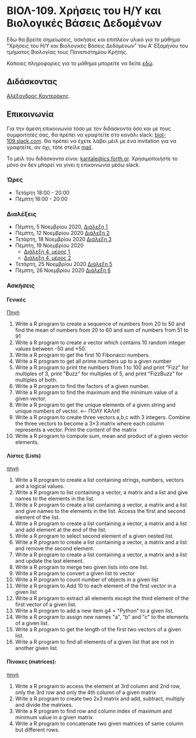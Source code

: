   
# ΒΙΟΛ-109. Χρήσεις του Η/Υ και Βιολογικές Βάσεις Δεδομένων 
Εδώ θα βρείτε σημείωσεις, ασκήσεις και επιπλέον υλικό για το μάθημα "Χρήσεις του Η/Υ και Βιολογικές Βάσεις Δεδομένων" του Α' Εξαμήνου του τμήματος Βιολογίας τους Πανεπιστημίου Κρήτης. 

Κάποιες πληροφορίες για το μάθημα μπορείτε να δείτε [εδώ](https://www.biology.uoc.gr/el/department-courses/21). 

## Διδάσκοντας
[Αλέξανδρος Καντεράκης](https://www.ics.forth.gr/cbml/person/Kanterakis/Alexandros%C2%A0).

## Επικοινωνία
Για την άμεση επικοινωνία τόσο με τον διδάσκοντα όσο και με τους συμφοιτητές σας, θα πρέπει να γραφτείτε στο κανάλι slack: [biol-109.slack.com](https://biol-109.slack.com). Θα πρέπει να έχετε λάβει μέιλ με ένα invitation για να γραφτείτε, αν όχι, τότε στείλε [mail](mailto:kantale@ics.forth.gr).

Το μέιλ του διδάσκοντα είναι: [kantale@ics.forth.gr](mailto:kantale@ics.forth.gr). Χρησιμοποιήστε το μόνο αν δεν μπορεί να γίνει η επικοινωνία μέσω slack.

### Ώρες
* Τετάρτη 18:00 - 20:00
* Πέμπτη 18:00 - 20:00 


### Διαλέξεις
* Πέμπτη, 5 Νοεμβρίου 2020, [Διάλεξη 1](https://www.dropbox.com/s/g377o8q4ni3k654/BIOL-109_lesson_1.pptx?dl=0)
* Πέμπτη, 12 Νοεμβρίου 2020 [Διάλεξη 2](https://www.dropbox.com/s/iy8y5fkguldej80/BIOL-109_lesson_2.pptx?dl=0)
* Τετάρτη, 18 Νοεμβρίου 2020 [Διάλεξη 3](https://www.dropbox.com/s/b11pkxqix2h5ids/BIOL-109_lesson_3.pptx?dl=0)
* Πέμπτη, 19 Νοεμβρίου 2020
   * [Διάλεξη 4, μέρος 1](https://www.dropbox.com/s/d2dkocmjecdieja/BIOL-109_lesson_4a.pptx?dl=0)
   * [Διάλεξη 4, μέρος 2](https://www.dropbox.com/s/y07z790km2xmn5f/BIOL-109_lesson_4b.pptx?dl=0)
* Τετάρτη, 25 Νοεμβρίου 2020 [Διάλεξη 5](https://www.dropbox.com/s/81xxscd7iduzpzc/BIOL-109_lesson_5.pptx?dl=0)
* Πέμπτη, 26 Νοεμβρίου 2020 [Διάλεξη 6](https://www.dropbox.com/s/t0pngfulpobjpem/BIOL-109_lesson_6.pptx?dl=0)

### Ασκήσεις
#### Γενικές
[Πηγή](https://www.w3resource.com/r-programming-exercises/basic/index.php)
1. Write a R program to create a sequence of numbers from 20 to 50 and find the mean of numbers from 20 to 60 and sum of numbers from 51 to 91
2. Write a R program to create a vector which contains 10 random integer values between -50 and +50.
3. Write a R program to get the first 10 Fibonacci numbers.
4. Write a R program to get all prime numbers up to a given number
5. Write a R program to print the numbers from 1 to 100 and print "Fizz" for multiples of 3, print "Buzz" for multiples of 5, and print "FizzBuzz" for multiples of both.
6. Write a R program to find the factors of a given number.
7. Write a R program to find the maximum and the minimum value of a given vector.
8. Write a R program to get the unique elements of a given string and unique numbers of vector. <-- ΠΟΛΥ ΚΑΛΗ!
9. Write a R program to create three vectors a,b,c with 3 integers. Combine the three vectors to become a 3×3 matrix where each column represents a vector. Print the content of the matrix
10. Write a R program to compute sum, mean and product of a given vector elements. 

#### Λίστες (Lists)
[πηγή](https://www.w3resource.com/r-programming-exercises/list/index.php)

1. Write a R program to create a list containing strings, numbers, vectors and a logical values.
2. Write a R program to list containing a vector, a matrix and a list and give names to the elements in the list.
3. Write a R program to create a list containing a vector, a matrix and a list and give names to the elements in the list. Access the first and second element of the list.
4. Write a R program to create a list containing a vector, a matrix and a list and add element at the end of the list.
5. Write a R program to select second element of a given nested list.
6. Write a R program to create a list containing a vector, a matrix and a list and remove the second element.
7. Write a R program to create a list containing a vector, a matrix and a list and update the last element.
8. Write a R program to merge two given lists into one list.
9. Write a R program to convert a given list to vector
10. Write a R program to count number of objects in a given list
11. Write a R program to Add 10 to each element of the first vector in a given list
12. Write a R program to extract all elements except the third element of the first vector of a given list.
13. Write a R program to add a new item g4 = "Python" to a given list.    
14. Write a R program to assign new names "a", "b" and "c" to the elements of a given list.
15. Write a R program to get the length of the first two vectors of a given list.
16. Write a R program to find all elements of a given list that are not in another given list. 

#### Πίνακες (matrices):
[πηγή]( https://www.w3resource.com/r-programming-exercises/matrix/index.php)
1. Write a R program to access the element at 3rd column and 2nd row, only the 3rd row and only the 4th column of a given matrix
2. Write a R program to create two 2x3 matrix and add, subtract, multiply and divide the matrixes.
3. Write a R program to find row and column index of maximum and minimum value in a given matrix
4. Write a R program to concatenate two given matrices of same column but different rows.



